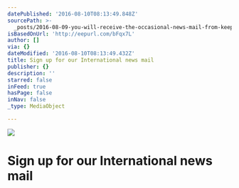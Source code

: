 ```yaml
---
datePublished: '2016-08-10T08:13:49.848Z'
sourcePath: >-
  _posts/2016-08-09-you-will-receive-the-occasional-news-mail-from-keeptrack-abo.md
isBasedOnUrl: 'http://eepurl.com/bFqx7L'
author: []
via: {}
dateModified: '2016-08-10T08:13:49.432Z'
title: Sign up for our International news mail
publisher: {}
description: ''
starred: false
inFeed: true
hasPage: false
inNav: false
_type: MediaObject

---
```

![](https://the-grid-user-content.s3-us-west-2.amazonaws.com/c1e66406-06b9-47ff-97d7-63f10536b2c0.gif)

# Sign up for our International news mail